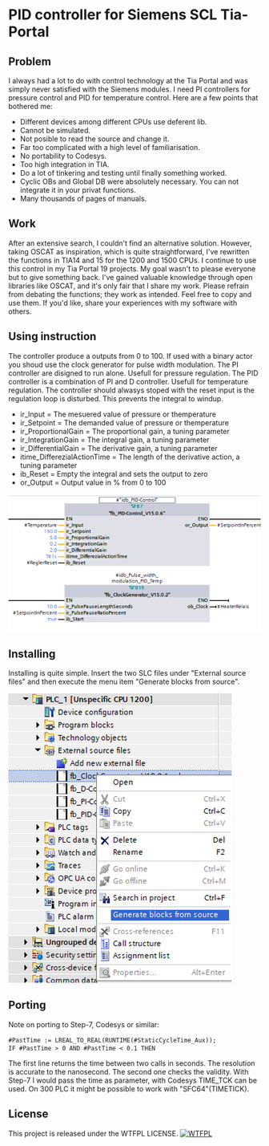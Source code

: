 # PID controller for Siemens SCL Tia-Portal

## Problem
I always had a lot to do with control technology at the Tia Portal and was simply never satisfied with the Siemens modules. I need PI controllers for pressure control and PID for temperature control. Here are a few points that bothered me:
- Different devices among different CPUs use deferent lib.
- Cannot be simulated.
- Not posible to read the source and change it.
- Far too complicated with a high level of familiarisation.
- No portability to Codesys.
- Too high integration in TIA.
- Do a lot of tinkering and testing until finally something worked.
- Cyclic OBs and Global DB were absolutely necessary. You can not integrate it in your privat functions.
- Many thousands of pages of manuals.

## Work
After an extensive search, I couldn't find an alternative solution. However, taking OSCAT as inspiration, which is quite straightforward, I've rewritten the functions in TIA14 and 15 for the 1200 and 1500 CPUs. I continue to use this control in my Tia Portal 19 projects. My goal wasn't to please everyone but to give something back. I've gained valuable knowledge through open libraries like OSCAT, and it's only fair that I share my work. 
Please refrain from debating the functions; they work as intended. Feel free to copy and use them. If you'd like, share your experiences with my software with others.

## Using instruction
The controller produce a outputs from 0 to 100. If used with a binary actor you shoud use the clock generator for pulse width modulation. The PI controller are disigned to run alone. Usefull for pressure regulation. The PID controller is a combination of PI and D controller. Usefull for temperature regulation. The controller should alwasys stoped with the reset input is the regulation loop is disturbed. This prevents the integral to windup. 

- ir_Input = The mesuered value of pressure or themperature
- ir_Setpoint = The demanded value of pressure or themperature
- ir_ProportionalGain = The proportional gain, a tuning parameter
- ir_IntegrationGain = The integral gain, a tuning parameter
- ir_DifferentialGain = The derivative gain, a tuning parameter
- itime_DifferezialActionTime = The length of the derivative action, a tuning parameter
- ib_Reset = Empty the integral and sets the output to zero
- or_Output = Output value in % from 0 to 100

![](PID-Control.png)

## Installing
Installing is quite simple. Insert the two SLC files under "External source files" and then execute the menu item "Generate blocks from source".

![](Generate-blocks2.png)

## Porting
Note on porting to Step-7, Codesys or similar:
```
#PastTime := LREAL_TO_REAL(RUNTIME(#StaticCycleTime_Aux));
IF #PastTime > 0 AND #PastTime < 0.1 THEN
```    
The first line returns the time between two calls in seconds. The resolution is accurate to the nanosecond. The second one checks the validity. With Step-7 I would pass the time as parameter, with Codesys TIME_TCK can be used. On 300 PLC it might be possible to work with "SFC64"(TIMETICK). 

## License
This project is released under the WTFPL LICENSE.
<a href="http://www.wtfpl.net/"><img src="http://www.wtfpl.net/wp-content/uploads/2012/12/wtfpl-badge-4.png" width="80" height="15" alt="WTFPL" /></a>
